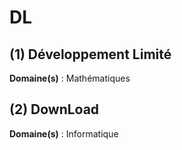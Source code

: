 # DL

## (1) Développement Limité

**Domaine(s)** : Mathématiques

## (2) DownLoad

**Domaine(s)** : Informatique
